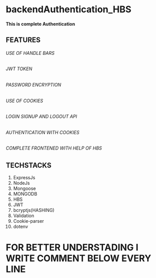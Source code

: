# backendAuthentication_HBS
<h4> This is complete Authentication </h4>
<h2>FEATURES</h5>
<h6> USE OF HANDLE BARS <h6>
<h6>JWT TOKEN <h6>
<h6> PASSWORD ENCRYPTION <h6>
<h6> USE OF COOKIES </h6>
<h6>LOGIN SIGNUP AND LOGOUT API</h6>
<h6>AUTHENTICATION WITH COOKIES </h6>
<h6> COMPLETE FRONTENED WITH HELP OF HBS </h6>

<h2> TECHSTACKS </h2>
  <ol>
    <li>ExpressJs</li>
<li>NodeJs</li>
<li>Mongoose</li>
<li>MONGODB</li>
<li>HBS</li>
<li>JWT</li>
<li>bcryptjs(HASHING)</li>
<li>Validation</li>
<li>Cookie-parser</li>
<li>dotenv</li>
  </ol>
  
  # FOR BETTER UNDERSTADING I WRITE COMMENT BELOW EVERY LINE

